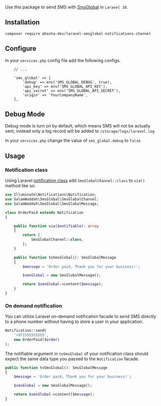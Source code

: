 Use this package to send SMS with [SmsGlobal](https://www.smsglobal.com/) in `Laravel 10`.

## Installation

```
composer require ahasha-dev/laravel-smsglobal-notifications-channel
```

## Configure

In your `services.php` config file add the following configs.

```
    // ... 
    
    'sms_global' => [
        'debug' => env('SMS_GLOBAL_DEBUG', true),
        'api_key' => env('SMS_GLOBAL_API_KEY'),
        'api_secret' => env('SMS_GLOBAL_API_SECRET'),
        'origin' => 'YourCompanyName',
    ],
```

## Debug Mode

Debug mode is turn on by default, which means SMS will not be actually sent, instead only a log record will be added
to `/storage/logs/laravel.log`

In your `services.php` change the value of `sms_global.debug` to `false`

## Usage

### Notification class

Using Laravel [notification class](https://laravel.com/docs/8.x/notifications) add `SmsGlobalChannel::class` to `via()`
method like so:

```php
use Illuminate\Notifications\Notification;
use SalamWaddah\SmsGlobal\SmsGlobalChannel;
use SalamWaddah\SmsGlobal\SmsGlobalMessage;

class OrderPaid extends Notification
{

    public function via($notifiable): array
    {
        return [
            SmsGlobalChannel::class,
        ];
    }

    public function toSmsGlobal(): SmsGlobalMessage
    {
        $message = 'Order paid, Thank you for your business!';

        $smsGlobal = new SmsGlobalMessage();

        return $smsGlobal->content($message);
    }
}
```

### On demand notification

You can utilize Laravel on-demand notification facade to send SMS directly to a phone number without having to store a user in your application.

```php
Notification::send(
    '+971555555555',
    new OrderPaid($order)
);
```

The notifiable argument in `toSmsGlobal` of your notification class should expect the same data type you passed to
the `Notification` facade.

```php
public function toSmsGlobal(): SmsGlobalMessage
{
    $message = 'Order paid, Thank you for your business!';

    $smsGlobal = new SmsGlobalMessage();

    return $smsGlobal->content($message);
}
```
